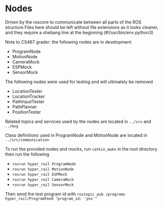 # Nodes

Driven by the roscore to communicate between all parts of the ROS structure
Files here should be left without file extensions as it looks cleaner, and they require a shebang line at the beginning (#!/usr/bin/env python3)

Note to CS467 grader: the following nodes are in development
* ProgramNode
* MotionNode
* CameraMock
* ESPMock
* SensorMock

The following nodes were used for testing and will ultimately be removed
* LocationTester
* LocationTracker
* PathInputTester
* PathPlanner
* PositionTester 

Related topics and services used by the nodes are located in `../srv` and `../msg`

Class definitions used in ProgramNode and MotionNode are located in `../src/communication`

To run the provided nodes and mocks, run `catkin_make` in the root directory then run the following
* `rosrun hyper_rail ProgramNode`
* `rosrun hyper_rail MotionNode`
* `rosrun hyper_rail ESPMock`
* `rosrun hyper_rail CameraMock`
* `rosrun hyper_rail SensorMock`

Then send the test program id with `rostopic pub /programs hyper_rail/ProgramFeed "program_id: 'yes'"`